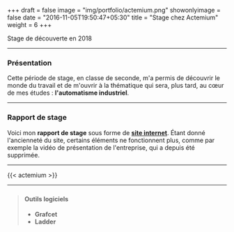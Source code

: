 +++
draft = false
image = "img/portfolio/actemium.png"
showonlyimage = false
date = "2016-11-05T19:50:47+05:30"
title = "Stage chez Actemium"
weight = 6
+++

Stage de découverte en 2018
<!--more-->

---

### Présentation

Cette période de stage, en classe de seconde, m'a permis de découvrir le monde du travail et de m'ouvrir à la thématique qui sera, plus tard, au cœur de mes études : **l'automatisme industriel**.

---

### Rapport de stage

Voici mon **rapport de stage** sous forme de **[site internet](https://rapport-remilacombe.jimdofree.com)**. Étant donné l'ancienneté du site, certains éléments ne fonctionnent plus, comme par exemple la vidéo de présentation de l'entreprise, qui a depuis été supprimée.

---

{{< actemium >}}

---

###

>#### Outils logiciels
>
>- **Grafcet**
>- **Ladder**
